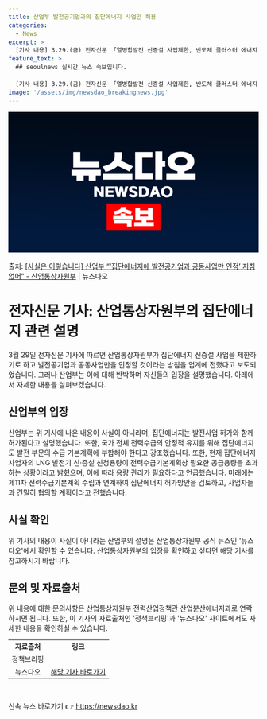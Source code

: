 ```yaml
---
title: 산업부 발전공기업과의 집단에너지 사업만 허용
categories:
  - News
excerpt: >
  [기사 내용] 3.29.(금) 전자신문 「열병합발전 신증설 사업제한, 반도체 클러스터 에너지 차질」에서는 산…
feature_text: >
  ## seoulnews 실시간 뉴스 속보입니다.

  [기사 내용] 3.29.(금) 전자신문 「열병합발전 신증설 사업제한, 반도체 클러스터 에너지 차질」에서는 산…
image: '/assets/img/newsdao_breakingnews.jpg'
---
```


![뉴스다오 속보](/assets/img/newsdao_breakingnews.jpg)

<p>출처: <a href="https://newsdao.kr/3481" rel="dofollow">[사실은 이렇습니다] 산업부 “‘집단에너지에 발전공기업과 공동사업만 인정’ 지침 없어” - 산업통상자원부</a> | 뉴스다오</p>

<h1 data-ke-size="size26">전자신문 기사: 산업통상자원부의 집단에너지 관련 설명</h1>
<p data-ke-size="size16">3월 29일 전자신문 기사에 따르면 산업통상자원부가 집단에너지 신증설 사업을 제한하기로 하고 발전공기업과 공동사업만을 인정할 것이라는 방침을 업계에 전했다고 보도되었습니다. 그러나 산업부는 이에 대해 반박하며 자신들의 입장을 설명했습니다. 아래에서 자세한 내용을 살펴보겠습니다.</p>

<h2 data-ke-size="size26">산업부의 입장</h2>
<p data-ke-size="size16">산업부는 위 기사에 나온 내용이 사실이 아니라며, 집단에너지는 발전사업 허가와 함께 허가된다고 설명했습니다. 또한, 국가 전체 전력수급의 안정적 유지를 위해 집단에너지도 발전 부문의 수급 기본계획에 부합해야 한다고 강조했습니다. 또한, 현재 집단에너지 사업자의 LNG 발전기 신·증설 신청용량이 전력수급기본계획상 필요한 공급용량을 초과하는 상황이라고 밝혔으며, 이에 따라 용량 관리가 필요하다고 언급했습니다. 미래에는 제11차 전력수급기본계획 수립과 연계하여 집단에너지 허가방안을 검토하고, 사업자들과 긴밀히 협의할 계획이라고 전했습니다.</p>

<h2 data-ke-size="size26">사실 확인</h2>
<p data-ke-size="size16">위 기사의 내용이 사실이 아니라는 산업부의 설명은 산업통상자원부 공식 뉴스인 '뉴스다오'에서 확인할 수 있습니다. 산업통상자원부의 입장을 확인하고 싶다면 해당 기사를 참고하시기 바랍니다.</p>

<h2 data-ke-size="size26">문의 및 자료출처</h2>
<p data-ke-size="size16">위 내용에 대한 문의사항은 산업통상자원부 전력산업정책관 산업분산에너지과로 연락하시면 됩니다. 또한, 이 기사의 자료출처인 '정책브리핑'과 '뉴스다오' 사이트에서도 자세한 내용을 확인하실 수 있습니다.</p>
<table>
	<tbody>
		<tr>
			<td style="text-align: center; height: 17px;"><b>자료출처</b></td>
			<td style="text-align: center; height: 17px;"><b>링크</b></td>
		</tr>
		<tr>
			<td style="text-align: center; height: 17px;">정책브리핑</td>
			<td style="text-align: center; height: 17px;"></td>
		</tr>
		<tr>
			<td style="text-align: center; height: 17px;">뉴스다오</td>
			<td style="text-align: center; height: 17px;"><a href="https://newsdao.kr/3481">해당 기사 바로가기</a></td>
		</tr>
	</tbody>
</table>
<p data-ke-size="size16">&nbsp;</p> 

신속 뉴스 바로가기 👉 <a href="https://newsdao.kr" rel="dofollow">https://newsdao.kr</a>


